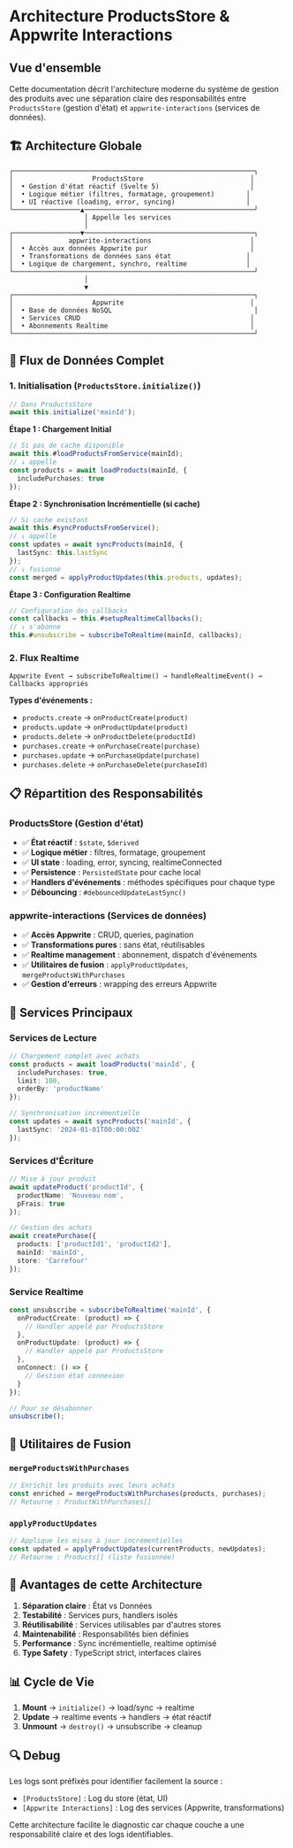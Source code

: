 # Architecture ProductsStore & Appwrite Interactions

## Vue d'ensemble

Cette documentation décrit l'architecture moderne du système de gestion des produits avec une séparation claire des responsabilités entre `ProductsStore` (gestion d'état) et `appwrite-interactions` (services de données).

## 🏗️ Architecture Globale

```
┌─────────────────────────────────────────────────────────────┐
│                    ProductsStore                           │
│  • Gestion d'état réactif (Svelte 5)                       │
│  • Logique métier (filtres, formatage, groupement)        │
│  • UI réactive (loading, error, syncing)                  │
└─────────────────▲───────────────────────────────────────────┘
                   │ Appelle les services
                   │
┌─────────────────▼───────────────────────────────────────────┐
│              appwrite-interactions                         │
│  • Accès aux données Appwrite pur                          │
│  • Transformations de données sans état                   │
│  • Logique de chargement, synchro, realtime               │
└─────────────────────────────────────────────────────────────┘
                   │
                   ▼
┌─────────────────────────────────────────────────────────────┐
│                    Appwrite                                │
│  • Base de données NoSQL                                    │
│  • Services CRUD                                           │
│  • Abonnements Realtime                                    │
└─────────────────────────────────────────────────────────────┘
```

## 🔄 Flux de Données Complet

### 1. Initialisation (`ProductsStore.initialize()`)

```typescript
// Dans ProductsStore
await this.initialize('mainId');
```

**Étape 1 : Chargement Initial**
```typescript
// Si pas de cache disponible
await this.#loadProductsFromService(mainId);
// ↓ appelle
const products = await loadProducts(mainId, { 
  includePurchases: true 
});
```

**Étape 2 : Synchronisation Incrémentielle (si cache)**
```typescript
// Si cache existant
await this.#syncProductsFromService();
// ↓ appelle
const updates = await syncProducts(mainId, { 
  lastSync: this.lastSync 
});
// ↓ fusionne
const merged = applyProductUpdates(this.products, updates);
```

**Étape 3 : Configuration Realtime**
```typescript
// Configuration des callbacks
const callbacks = this.#setupRealtimeCallbacks();
// ↓ s'abonne
this.#unsubscribe = subscribeToRealtime(mainId, callbacks);
```

### 2. Flux Realtime

```
Appwrite Event → subscribeToRealtime() → handleRealtimeEvent() → Callbacks appropriés
```

**Types d'événements :**
- `products.create` → `onProductCreate(product)`
- `products.update` → `onProductUpdate(product)`  
- `products.delete` → `onProductDelete(productId)`
- `purchases.create` → `onPurchaseCreate(purchase)`
- `purchases.update` → `onPurchaseUpdate(purchase)`
- `purchases.delete` → `onPurchaseDelete(purchaseId)`

## 📋 Répartition des Responsabilités

### ProductsStore (Gestion d'état)
- ✅ **État réactif** : `$state`, `$derived`
- ✅ **Logique métier** : filtres, formatage, groupement
- ✅ **UI state** : loading, error, syncing, realtimeConnected
- ✅ **Persistence** : `PersistedState` pour cache local
- ✅ **Handlers d'événements** : méthodes spécifiques pour chaque type
- ✅ **Débouncing** : `#debouncedUpdateLastSync()`

### appwrite-interactions (Services de données)
- ✅ **Accès Appwrite** : CRUD, queries, pagination
- ✅ **Transformations pures** : sans état, réutilisables
- ✅ **Realtime management** : abonnement, dispatch d'événements
- ✅ **Utilitaires de fusion** : `applyProductUpdates`, `mergeProductsWithPurchases`
- ✅ **Gestion d'erreurs** : wrapping des erreurs Appwrite

## 🔄 Services Principaux

### Services de Lecture

```typescript
// Chargement complet avec achats
const products = await loadProducts('mainId', {
  includePurchases: true,
  limit: 100,
  orderBy: 'productName'
});

// Synchronisation incrémentielle
const updates = await syncProducts('mainId', {
  lastSync: '2024-01-01T00:00:00Z'
});
```

### Services d'Écriture

```typescript
// Mise à jour produit
await updateProduct('productId', {
  productName: 'Nouveau nom',
  pFrais: true
});

// Gestion des achats
await createPurchase({
  products: ['productId1', 'productId2'],
  mainId: 'mainId',
  store: 'Carrefour'
});
```

### Service Realtime

```typescript
const unsubscribe = subscribeToRealtime('mainId', {
  onProductCreate: (product) => {
    // Handler appelé par ProductsStore
  },
  onProductUpdate: (product) => {
    // Handler appelé par ProductsStore  
  },
  onConnect: () => {
    // Gestion état connexion
  }
});

// Pour se désabonner
unsubscribe();
```

## 🔧 Utilitaires de Fusion

### `mergeProductsWithPurchases`
```typescript
// Enrichit les produits avec leurs achats
const enriched = mergeProductsWithPurchases(products, purchases);
// Retourne : ProductWithPurchases[]
```

### `applyProductUpdates` 
```typescript
// Applique les mises à jour incrémentielles
const updated = applyProductUpdates(currentProducts, newUpdates);
// Retourne : Products[] (liste fusionnée)
```

## 🚀 Avantages de cette Architecture

1. **Séparation claire** : État vs Données
2. **Testabilité** : Services purs, handlers isolés
3. **Réutilisabilité** : Services utilisables par d'autres stores
4. **Maintenabilité** : Responsabilités bien définies
5. **Performance** : Sync incrémentielle, realtime optimisé
6. **Type Safety** : TypeScript strict, interfaces claires

## 📊 Cycle de Vie

1. **Mount** → `initialize()` → load/sync → realtime
2. **Update** → realtime events → handlers → état réactif
3. **Unmount** → `destroy()` → unsubscribe → cleanup

## 🔍 Debug

Les logs sont préfixés pour identifier facilement la source :
- `[ProductsStore]` : Log du store (état, UI)
- `[Appwrite Interactions]` : Log des services (Appwrite, transformations)

Cette architecture facilite le diagnostic car chaque couche a une responsabilité claire et des logs identifiables.